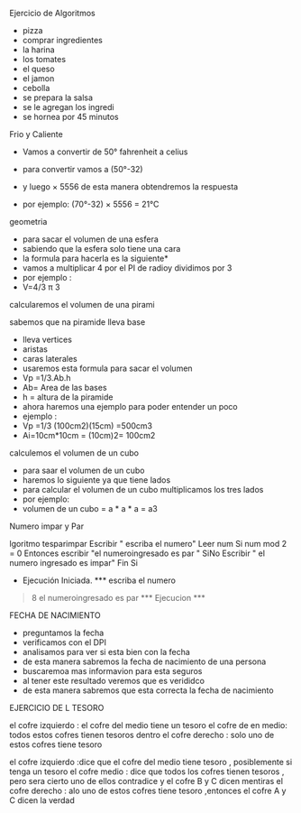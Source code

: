 Ejercicio de Algoritmos
* pizza
* comprar ingredientes 
* la harina  
*  los tomates
*  el queso
*  el jamon
*  cebolla 
*  se prepara  la salsa 
*  se le  agregan  los  ingredi
*  se hornea por 45 minutos

Frio y Caliente

*  Vamos a convertir de 50°  fahrenheit  a celius

*  para  convertir  vamos a  (50°-32) 
*  y luego × 5556 de esta manera obtendremos la respuesta
*  por ejemplo: (70°-32) × 5556 =  21°C

geometria 

*  para sacar el volumen de una esfera 
*  sabiendo que la esfera solo tiene una cara
*  la formula para hacerla es la siguiente*
*  vamos  a  multiplicar  4  por  el  PI  de radioy dividimos por  3
*  por ejemplo :   
*  V=4/3 π 3


calcularemos el volumen de una pirami


sabemos que na piramide lleva base
* lleva vertices 
*  aristas
*  caras laterales
*  usaremos  esta formula para sacar  el volumen 
*  Vp   =1/3.Ab.h
*  Ab= Area de las bases 
*  h = altura de la piramide
*  ahora haremos una ejemplo para poder entender un poco
*  ejemplo :   
*  Vp =1/3  (100cm2)(15cm) =500cm3
*   Ai=10cm*10cm = (10cm)2= 100cm2 

calculemos el volumen de  un cubo

* para saar el volumen de un cubo 
* haremos lo siguiente  ya que tiene  lados 
*  para calcular el volumen  de un cubo  multiplicamos  los tres  lados
*   por ejemplo:
*   volumen  de un cubo  =  a * a * a = a3

Numero impar y Par 
 
 lgoritmo tesparimpar
	Escribir " escriba el numero"
	Leer num
	Si num mod 2 = 0 Entonces
		escribir "el numeroingresado es par "
	SiNo
		Escribir " el numero  ingresado es impar"
	Fin Si
 
 
 
 
 * Ejecución Iniciada. ***
 escriba el numero
> 8
el numeroingresado es par
*** Ejecucion ***



FECHA DE NACIMIENTO

*  preguntamos la fecha 
*  verificamos con el DPI
*  analisamos para ver si esta bien con la fecha 
*  de esta manera sabremos la fecha de nacimiento de una persona 
*  buscaremoa mas informavion para esta seguros 
*  al tener este resultado veremos que es verididco 
*  de esta manera sabremos que esta  correcta  la fecha de nacimiento


EJERCICIO  DE L TESORO

el cofre  izquierdo  : el cofre del medio tiene  un tesoro
el cofre de en medio: todos estos cofres tienen tesoros dentro
el cofre derecho :  solo uno de estos  cofres tiene  tesoro

el cofre izquierdo :dice  que el cofre  del medio tiene tesoro ,  posiblemente si tenga un tesoro
el cofre  medio  : dice que todos los cofres  tienen tesoros  , pero sera cierto  uno de ellos contradice  y el cofre  B  y  C  dicen mentiras 
el cofre  derecho  :  alo uno  de estos  cofres tiene tesoro  ,entonces  el cofre  A  y  C  dicen la verdad


 
 
